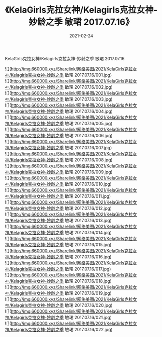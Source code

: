 ﻿---
layout: post
title:  《KelaGirls克拉女神/Kelagirls克拉女神-妙龄之季 敏珺 2017.07.16》
date:   2021-02-24
img: http://img.660000.xyz/Sharelink/网络美图/2021/KelaGirls克拉女神/Kelagirls克拉女神-妙龄之季 敏珺 2017.07.16/000.jpg
categories: [美女, 清纯, 唯美]
---

KelaGirls克拉女神/Kelagirls克拉女神-妙龄之季 敏珺 2017.07.16

 ![](http://img.660000.xyz/Sharelink/网络美图/2021/KelaGirls克拉女神/Kelagirls克拉女神-妙龄之季 敏珺 2017.07.16/001.jpg) <br>![](http://img.660000.xyz/Sharelink/网络美图/2021/KelaGirls克拉女神/Kelagirls克拉女神-妙龄之季 敏珺 2017.07.16/002.jpg) <br>![](http://img.660000.xyz/Sharelink/网络美图/2021/KelaGirls克拉女神/Kelagirls克拉女神-妙龄之季 敏珺 2017.07.16/003.jpg) <br>![](http://img.660000.xyz/Sharelink/网络美图/2021/KelaGirls克拉女神/Kelagirls克拉女神-妙龄之季 敏珺 2017.07.16/004.jpg) <br>![](http://img.660000.xyz/Sharelink/网络美图/2021/KelaGirls克拉女神/Kelagirls克拉女神-妙龄之季 敏珺 2017.07.16/005.jpg) <br>![](http://img.660000.xyz/Sharelink/网络美图/2021/KelaGirls克拉女神/Kelagirls克拉女神-妙龄之季 敏珺 2017.07.16/006.jpg) <br>![](http://img.660000.xyz/Sharelink/网络美图/2021/KelaGirls克拉女神/Kelagirls克拉女神-妙龄之季 敏珺 2017.07.16/007.jpg) <br>![](http://img.660000.xyz/Sharelink/网络美图/2021/KelaGirls克拉女神/Kelagirls克拉女神-妙龄之季 敏珺 2017.07.16/008.jpg) <br>![](http://img.660000.xyz/Sharelink/网络美图/2021/KelaGirls克拉女神/Kelagirls克拉女神-妙龄之季 敏珺 2017.07.16/009.jpg) <br>![](http://img.660000.xyz/Sharelink/网络美图/2021/KelaGirls克拉女神/Kelagirls克拉女神-妙龄之季 敏珺 2017.07.16/010.jpg) <br>![](http://img.660000.xyz/Sharelink/网络美图/2021/KelaGirls克拉女神/Kelagirls克拉女神-妙龄之季 敏珺 2017.07.16/011.jpg) <br>![](http://img.660000.xyz/Sharelink/网络美图/2021/KelaGirls克拉女神/Kelagirls克拉女神-妙龄之季 敏珺 2017.07.16/012.jpg) <br>![](http://img.660000.xyz/Sharelink/网络美图/2021/KelaGirls克拉女神/Kelagirls克拉女神-妙龄之季 敏珺 2017.07.16/013.jpg) <br>![](http://img.660000.xyz/Sharelink/网络美图/2021/KelaGirls克拉女神/Kelagirls克拉女神-妙龄之季 敏珺 2017.07.16/014.jpg) <br>![](http://img.660000.xyz/Sharelink/网络美图/2021/KelaGirls克拉女神/Kelagirls克拉女神-妙龄之季 敏珺 2017.07.16/015.jpg) <br>![](http://img.660000.xyz/Sharelink/网络美图/2021/KelaGirls克拉女神/Kelagirls克拉女神-妙龄之季 敏珺 2017.07.16/016.jpg) <br>![](http://img.660000.xyz/Sharelink/网络美图/2021/KelaGirls克拉女神/Kelagirls克拉女神-妙龄之季 敏珺 2017.07.16/017.jpg) <br>![](http://img.660000.xyz/Sharelink/网络美图/2021/KelaGirls克拉女神/Kelagirls克拉女神-妙龄之季 敏珺 2017.07.16/018.jpg) <br>![](http://img.660000.xyz/Sharelink/网络美图/2021/KelaGirls克拉女神/Kelagirls克拉女神-妙龄之季 敏珺 2017.07.16/019.jpg) <br>![](http://img.660000.xyz/Sharelink/网络美图/2021/KelaGirls克拉女神/Kelagirls克拉女神-妙龄之季 敏珺 2017.07.16/020.jpg) <br>![](http://img.660000.xyz/Sharelink/网络美图/2021/KelaGirls克拉女神/Kelagirls克拉女神-妙龄之季 敏珺 2017.07.16/021.jpg) <br>![](http://img.660000.xyz/Sharelink/网络美图/2021/KelaGirls克拉女神/Kelagirls克拉女神-妙龄之季 敏珺 2017.07.16/022.jpg) <br>